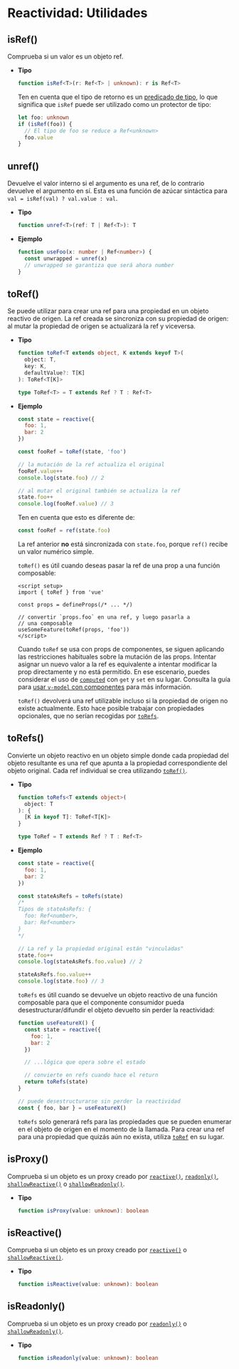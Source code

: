 # Reactividad: Utilidades

## isRef()

Comprueba si un valor es un objeto ref.

- **Tipo**

  ```ts
  function isRef<T>(r: Ref<T> | unknown): r is Ref<T>
  ```

  Ten en cuenta que el tipo de retorno es un [predicado de tipo](https://www.typescriptlang.org/docs/handbook/2/narrowing.html#using-type-predicates), lo que significa que `isRef` puede ser utilizado como un protector de tipo:

  ```ts
  let foo: unknown
  if (isRef(foo)) {
    // El tipo de foo se reduce a Ref<unknown>
    foo.value
  }
  ```

## unref()

Devuelve el valor interno si el argumento es una ref, de lo contrario devuelve el argumento en sí. Esta es una función de azúcar sintáctica para `val = isRef(val) ? val.value : val`.

- **Tipo**

  ```ts
  function unref<T>(ref: T | Ref<T>): T
  ```

- **Ejemplo**

  ```ts
  function useFoo(x: number | Ref<number>) {
    const unwrapped = unref(x)
    // unwrapped se garantiza que será ahora number
  }
  ```

## toRef()

Se puede utilizar para crear una ref para una propiedad en un objeto reactivo de origen. La ref creada se sincroniza con su propiedad de origen: al mutar la propiedad de origen se actualizará la ref y viceversa.

- **Tipo**

  ```ts
  function toRef<T extends object, K extends keyof T>(
    object: T,
    key: K,
    defaultValue?: T[K]
  ): ToRef<T[K]>

  type ToRef<T> = T extends Ref ? T : Ref<T>
  ```

- **Ejemplo**

  ```js
  const state = reactive({
    foo: 1,
    bar: 2
  })

  const fooRef = toRef(state, 'foo')

  // la mutación de la ref actualiza el original
  fooRef.value++
  console.log(state.foo) // 2

  // al mutar el original también se actualiza la ref
  state.foo++
  console.log(fooRef.value) // 3
  ```

  Ten en cuenta que esto es diferente de:

  ```js
  const fooRef = ref(state.foo)
  ```

  La ref anterior **no** está sincronizada con `state.foo`, porque `ref()` recibe un valor numérico simple.

  `toRef()` es útil cuando deseas pasar la ref de una prop a una función composable:

  ```vue
  <script setup>
  import { toRef } from 'vue'

  const props = defineProps(/* ... */)

  // convertir `props.foo` en una ref, y luego pasarla a
  // una composable
  useSomeFeature(toRef(props, 'foo'))
  </script>
  ```

  Cuando `toRef` se usa con props de componentes, se siguen aplicando las restricciones habituales sobre la mutación de las props. Intentar asignar un nuevo valor a la ref es equivalente a intentar modificar la prop directamente y no está permitido. En ese escenario, puedes considerar el uso de [`computed`](./reactivity-core.html#computed) con `get` y `set` en su lugar. Consulta la guía para [usar `v-model` con componentes](/guide/components/events.html#uso-con-v-model) para más información.

  `toRef()` devolverá una ref utilizable incluso si la propiedad de origen no existe actualmente. Esto hace posible trabajar con propiedades opcionales, que no serían recogidas por [`toRefs`](#torefs).

## toRefs()

Convierte un objeto reactivo en un objeto simple donde cada propiedad del objeto resultante es una ref que apunta a la propiedad correspondiente del objeto original. Cada ref individual se crea utilizando [`toRef()`](#toref).

- **Tipo**

  ```ts
  function toRefs<T extends object>(
    object: T
  ): {
    [K in keyof T]: ToRef<T[K]>
  }

  type ToRef = T extends Ref ? T : Ref<T>
  ```

- **Ejemplo**

  ```js
  const state = reactive({
    foo: 1,
    bar: 2
  })

  const stateAsRefs = toRefs(state)
  /*
  Tipos de stateAsRefs: {
    foo: Ref<number>,
    bar: Ref<number>
  }
  */

  // La ref y la propiedad original están "vinculadas"
  state.foo++
  console.log(stateAsRefs.foo.value) // 2

  stateAsRefs.foo.value++
  console.log(state.foo) // 3
  ```

  `toRefs` es útil cuando se devuelve un objeto reactivo de una función composable para que el componente consumidor pueda desestructurar/difundir el objeto devuelto sin perder la reactividad:

  ```js
  function useFeatureX() {
    const state = reactive({
      foo: 1,
      bar: 2
    })

    // ...lógica que opera sobre el estado

    // convierte en refs cuando hace el return
    return toRefs(state)
  }

  // puede desestructurarse sin perder la reactividad
  const { foo, bar } = useFeatureX()
  ```

  `toRefs` solo generará refs para las propiedades que se pueden enumerar en el objeto de origen en el momento de la llamada. Para crear una ref para una propiedad que quizás aún no exista, utiliza [`toRef`](#toref) en su lugar.

## isProxy()

Comprueba si un objeto es un proxy creado por [`reactive()`](./reactivity-core.html#reactive), [`readonly()`](./reactivity-core.html#readonly), [`shallowReactive()`](./reactivity-advanced.html#shallowreactive) o [`shallowReadonly()`](./reactivity-advanced.html#shallowreadonly).

- **Tipo**

  ```ts
  function isProxy(value: unknown): boolean
  ```

## isReactive()

Comprueba si un objeto es un proxy creado por [`reactive()`](./reactivity-core.html#reactive) o [`shallowReactive()`](./reactivity-advanced.html#shallowreactive).

- **Tipo**

  ```ts
  function isReactive(value: unknown): boolean
  ```

## isReadonly()

Comprueba si un objeto es un proxy creado por [`readonly()`](./reactivity-core.html#readonly) o [`shallowReadonly()`](./reactivity-advanced.html#shallowreadonly).

- **Tipo**

  ```ts
  function isReadonly(value: unknown): boolean
  ```
